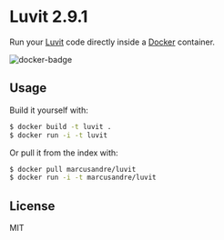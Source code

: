 
# Luvit 2.9.1

  Run your [Luvit](http://luvit.io/) code directly inside a [Docker](http://docker.io/) container.

  ![docker-badge](http://dockeri.co/image/marcusandre/luvit)

## Usage

  Build it yourself with:

```sh
$ docker build -t luvit .
$ docker run -i -t luvit
```

  Or pull it from the index with:

```sh
$ docker pull marcusandre/luvit
$ docker run -i -t marcusandre/luvit
```

## License

  MIT
